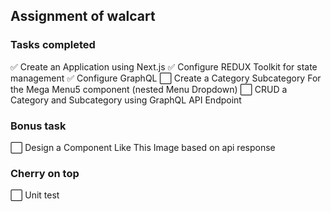 ## Assignment of walcart

### Tasks completed

✅ Create an Application using Next.js
✅ Configure REDUX Toolkit for state management
✅ Configure GraphQL
⬜️ Create a Category Subcategory For the Mega Menu5 component (nested Menu
Dropdown)
⬜️ CRUD a Category and Subcategory using GraphQL API Endpoint

### Bonus task

⬜️ Design a Component Like This Image based on api response

### Cherry on top

⬜️ Unit test
